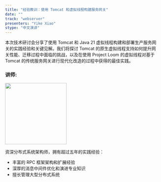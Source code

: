 ```yaml
---
title: "经验教训：使用 Tomcat 和虚拟线程构建服务网关"
date: ""
track: "webserver"
presenters: "Yike Xiao"
stype: "中文演讲"
--- 
```


本次技术研讨会分享了使用 Tomcat 和 Java 21 虚拟线程构建和部署生产服务网关的实践经验和关键见解。我们将探讨 Tomcat 的原生虚拟线程支持如何提升网关性能、迁移过程中面临的挑战，以及在使用 Project Loom 的虚拟线程对基于 Tomcat 的传统服务网关进行现代化改造的过程中获得的最佳实践。

### 讲师:

<img src="https://sessionize.com/image/3cdf-400o400o1-fFUnsGQVJZX8XbLKVe2HQD.jpg" width="200" /><br/>

资深分布式系统架构师，拥有超过五年的实践经验：
- 丰富的 RPC 框架架构和扩展经验
- 深厚的消息中间件优化和演进专业知识
- 擅长管理大型分布式系统